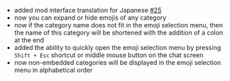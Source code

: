- added mod interface translation for Japanese [#25](https://github.com/aratakileo/emogg/pull/25)
- now you can expand or hide emojis of any category
- now if the category name does not fit in the emoji selection menu, then the name of this category will be shortened with the addition of a colon at the end
- added the ability to quickly open the emoji selection menu by pressing `Shift + Esc` shortcut or middle mouse button on the chat screen
- now non-embedded categories will be displayed in the emoji selection menu in alphabetical order
